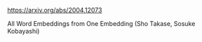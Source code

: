 https://arxiv.org/abs/2004.12073

All Word Embeddings from One Embedding (Sho Takase, Sosuke Kobayashi)

